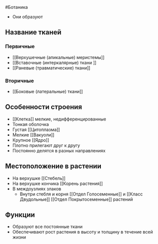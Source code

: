 #Ботаника 
- Они образуют 
## Название тканей
### Первичные
- [[Верхушечные (апикальные) меристемы]]
- [[Вставочные (интеркалярные) ткани ]]
- [[Раневые (травматические) ткани]] 
### Вторичные
- [[Боковые (латеральные) ткани]]
## Особенности строения
- [[Клетка]] мелкие, недифференцированные
- Тонкая оболочка
- Густая [[Цитоплазма]]
- Мелкие [[Вакуоли]]
- Крупное [[Ядро]]
- Плотно прилегают друг к другу 
- Постоянно делятся в разных направлениях 
## Местоположение в растении 
- На верхушке [[Стебель]]
- На верхушке кончика [[Корень растения]] 
- В междоузлиях злаков
	- Внутри стебля и корня [[Отдел Голосеменные]] и [[Класс Двудольные]] [[Отдел Покрытосеменные]] растений
## Функции
- Образуют все постоянные ткани 
- Обеспечивают рост растения в высоту и толщину в течение всей жизни